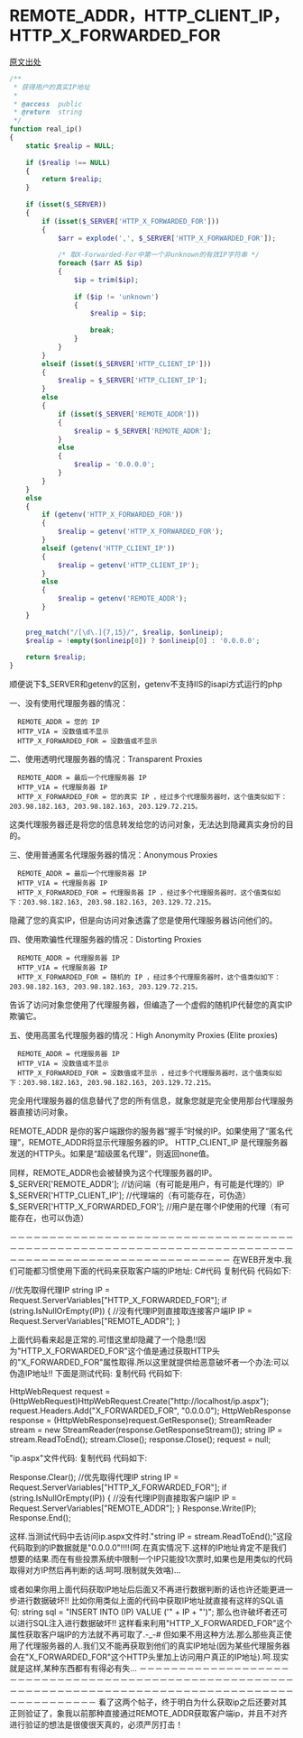 # REMOTE_ADDR，HTTP_CLIENT_IP，HTTP_X_FORWARDED_FOR

[原文出处](http://promiseforever.com/redirect?url=http%3A%2F%2Fwww.cnblogs.com%2Flmule%2Farchive%2F2010%2F10%2F15%2F1852020.html&key=758489e8a9db2788bf57a611094e7a9e)


```php
/**
 * 获得用户的真实IP地址
 *
 * @access  public
 * @return  string
 */
function real_ip()
{
    static $realip = NULL;
 
    if ($realip !== NULL)
    {
        return $realip;
    }
 
    if (isset($_SERVER))
    {
        if (isset($_SERVER['HTTP_X_FORWARDED_FOR']))
        {
            $arr = explode(',', $_SERVER['HTTP_X_FORWARDED_FOR']);
 
            /* 取X-Forwarded-For中第一个非unknown的有效IP字符串 */
            foreach ($arr AS $ip)
            {
                $ip = trim($ip);
 
                if ($ip != 'unknown')
                {
                    $realip = $ip;
 
                    break;
                }
            }
        }
        elseif (isset($_SERVER['HTTP_CLIENT_IP']))
        {
            $realip = $_SERVER['HTTP_CLIENT_IP'];
        }
        else
        {
            if (isset($_SERVER['REMOTE_ADDR']))
            {
                $realip = $_SERVER['REMOTE_ADDR'];
            }
            else
            {
                $realip = '0.0.0.0';
            }
        }
    }
    else
    {
        if (getenv('HTTP_X_FORWARDED_FOR'))
        {
            $realip = getenv('HTTP_X_FORWARDED_FOR');
        }
        elseif (getenv('HTTP_CLIENT_IP'))
        {
            $realip = getenv('HTTP_CLIENT_IP');
        }
        else
        {
            $realip = getenv('REMOTE_ADDR');
        }
    }
 
    preg_match("/[\d\.]{7,15}/", $realip, $onlineip);
    $realip = !empty($onlineip[0]) ? $onlineip[0] : '0.0.0.0';
 
    return $realip;
}
```

<!-- more -->

顺便说下$_SERVER和getenv的区别，getenv不支持IIS的isapi方式运行的php

一、没有使用代理服务器的情况：
 
      REMOTE_ADDR = 您的 IP
      HTTP_VIA = 没数值或不显示
      HTTP_X_FORWARDED_FOR = 没数值或不显示

二、使用透明代理服务器的情况：Transparent Proxies

      REMOTE_ADDR = 最后一个代理服务器 IP
      HTTP_VIA = 代理服务器 IP
      HTTP_X_FORWARDED_FOR = 您的真实 IP ，经过多个代理服务器时，这个值类似如下：203.98.182.163, 203.98.182.163, 203.129.72.215。

  这类代理服务器还是将您的信息转发给您的访问对象，无法达到隐藏真实身份的目的。

三、使用普通匿名代理服务器的情况：Anonymous Proxies

      REMOTE_ADDR = 最后一个代理服务器 IP
      HTTP_VIA = 代理服务器 IP
      HTTP_X_FORWARDED_FOR = 代理服务器 IP ，经过多个代理服务器时，这个值类似如下：203.98.182.163, 203.98.182.163, 203.129.72.215。

  隐藏了您的真实IP，但是向访问对象透露了您是使用代理服务器访问他们的。

四、使用欺骗性代理服务器的情况：Distorting Proxies

      REMOTE_ADDR = 代理服务器 IP
      HTTP_VIA = 代理服务器 IP
      HTTP_X_FORWARDED_FOR = 随机的 IP ，经过多个代理服务器时，这个值类似如下：203.98.182.163, 203.98.182.163, 203.129.72.215。

  告诉了访问对象您使用了代理服务器，但编造了一个虚假的随机IP代替您的真实IP欺骗它。

五、使用高匿名代理服务器的情况：High Anonymity Proxies (Elite proxies)
 
      REMOTE_ADDR = 代理服务器 IP
      HTTP_VIA = 没数值或不显示
      HTTP_X_FORWARDED_FOR = 没数值或不显示 ，经过多个代理服务器时，这个值类似如下：203.98.182.163, 203.98.182.163, 203.129.72.215。

  完全用代理服务器的信息替代了您的所有信息，就象您就是完全使用那台代理服务器直接访问对象。

REMOTE_ADDR 是你的客户端跟你的服务器“握手”时候的IP。如果使用了“匿名代理”，REMOTE_ADDR将显示代理服务器的IP。
HTTP_CLIENT_IP 是代理服务器发送的HTTP头。如果是“超级匿名代理”，则返回none值。

同样，REMOTE_ADDR也会被替换为这个代理服务器的IP。
$_SERVER['REMOTE_ADDR']; //访问端（有可能是用户，有可能是代理的）IP
$_SERVER['HTTP_CLIENT_IP'];  //代理端的（有可能存在，可伪造）
$_SERVER['HTTP_X_FORWARDED_FOR']; //用户是在哪个IP使用的代理（有可能存在，也可以伪造）
 
－－－－－－－－－－－－－－－－－－－－－－－－－－－－－－－－－－－－－－－－－－－－－－－－－－－－－－－－－－－－－－－－－－－－－－－－－－－－－－－－－－－－－－－－－－－－－－－－－－－－
在WEB开发中.我们可能都习惯使用下面的代码来获取客户端的IP地址: 
C#代码
复制代码 代码如下:

//优先取得代理IP 
string IP = Request.ServerVariables["HTTP_X_FORWARDED_FOR"]; 
if (string.IsNullOrEmpty(IP)) { 
//没有代理IP则直接取连接客户端IP 
IP = Request.ServerVariables["REMOTE_ADDR"]; 
}

上面代码看来起是正常的.可惜这里却隐藏了一个隐患!!因为"HTTP_X_FORWARDED_FOR"这个值是通过获取HTTP头的"X_FORWARDED_FOR"属性取得.所以这里就提供给恶意破坏者一个办法:可以伪造IP地址!! 
下面是测试代码:
复制代码 代码如下:

HttpWebRequest request = (HttpWebRequest)HttpWebRequest.Create("http://localhost/ip.aspx"); 
request.Headers.Add("X_FORWARDED_FOR", "0.0.0.0"); 
HttpWebResponse response = (HttpWebResponse)request.GetResponse(); 
StreamReader stream = new StreamReader(response.GetResponseStream()); 
string IP = stream.ReadToEnd(); 
stream.Close(); 
response.Close(); 
request = null;

"ip.aspx"文件代码:
复制代码 代码如下:

Response.Clear(); 
//优先取得代理IP 
string IP = Request.ServerVariables["HTTP_X_FORWARDED_FOR"]; 
if (string.IsNullOrEmpty(IP)) 
{ 
//没有代理IP则直接取客户端IP 
IP = Request.ServerVariables["REMOTE_ADDR"]; 
} 
Response.Write(IP); 
Response.End();

这样.当测试代码中去访问ip.aspx文件时."string IP = stream.ReadToEnd();"这段代码取到的IP数据就是"0.0.0.0"!!!!(呵.在真实情况下.这样的IP地址肯定不是我们想要的结果.而在有些投票系统中限制一个IP只能投1次票时,如果也是用类似的代码取得对方IP然后再判断的话.呵呵.限制就失效咯)...
 
或者如果你用上面代码获取IP地址后后面又不再进行数据判断的话也许还能更进一步进行数据破坏!! 
比如你用类似上面的代码中获取IP地址就直接有这样的SQL语句: 
string sql = "INSERT INTO (IP) VALUE ('" + IP + "')"; 
那么也许破坏者还可以进行SQL注入进行数据破坏!!
这样看来利用"HTTP_X_FORWARDED_FOR"这个属性获取客户端IP的方法就不再可取了.-_-# 但如果不用这种方法.那么那些真正使用了代理服务器的人.我们又不能再获取到他们的真实IP地址(因为某些代理服务器会在"X_FORWARDED_FOR"这个HTTP头里加上访问用户真正的IP地址).呵.现实就是这样,某种东西都有有得必有失...
－－－－－－－－－－－－－－－－－－－－－－－－－－－－－－－－－－－－－－－－－－－－－－－－－－－－－－－－－－－－－－－－－－－－－－－－－－－－－－－－－－－－－－－－－－－－－－－－－－－－－－
看了这两个帖子，终于明白为什么获取ip之后还要对其正则验证了，象我以前那种直接通过REMOTE_ADDR获取客户端ip，并且不对齐进行验证的想法是很傻很天真的，必须严厉打击！

